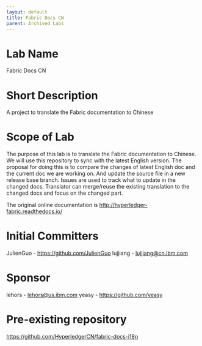 ```yaml
---
layout: default
title: Fabric Docs CN
parent: Archived Labs
---
```

# Lab Name
Fabric Docs CN

# Short Description
A project to translate the Fabric documentation to Chinese

# Scope of Lab
The purpose of this lab is to translate the Fabric documentation to Chinese. We will use this repository to sync with the latest English version. The proposal for doing this is to compare the changes of latest English doc and the current doc we are working on. And update the source file in a new release base branch. Issues are used to track what to update in the changed docs. Translator can merge/reuse the existing translation to the changed docs and focus on the changed part.

The original online documentation is http://hyperledger-fabric.readthedocs.io/

# Initial Committers
JulienGuo - https://github.com/JulienGuo
lujjiang - lujjiang@cn.ibm.com

# Sponsor
lehors - lehors@us.ibm.com
yeasy - https://github.com/yeasy

# Pre-existing repository
https://github.com/HyperledgerCN/fabric-docs-i18n
